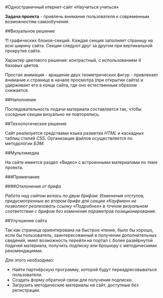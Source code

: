 #Одностраничный итернет-сайт «Научиться учиться»

**Задача проекта** - привлечь внимание пользователя к современным возможностям самообучения.


##Визуальное решение

11 графических блоков-секций. Каждая секция заполняет страницу на всю ширину сайта. Секции следуют друг за другом при вертикальной прокрутке сайта.

Характер цветового решения: контрастный, с использованием 4 базовых цветов.

Простая анимация - вращение двух геометрических фигур - привлекает внимание к странице в начале просмотра (при открытии сайта) и удерживает его в конце сайта, где оно естественным образом снижается.


##Наполнение

Последовательность подачи материала составляется так, чтобы соседные секции визуально не повторялись.

##Технологическое решение

Сайт реализуется средствами языка разметки *HTML* и каскадных таблиц стилей *CSS*. Организация файлов осуществляется по методологии *БЭМ*.

##Мультимедиа

На сайте имеется раздел «Видео» с встроенными материалами по теме проекта.

###Примечание

####*Отклонения от брифа*

*Работа над сайтом велась по двум брифам. Изменения отступов, предусмотренные во втором брифе для секции «Кауфман» не позволяют реализовать ссылку «Подробнее» в точном визуальном соответствии с брифом без изменения параметров позиционирования.*

##Улучшение сайта

Так как страница ориентирована на быстрое чтение, было бы хорошо, если бы пользователь, заинтересованный в получении дополнительных сведений, имел возможность перейти на портал с более развёрнутой подачей материала, получить подписку или брошюру с методическими рекомендациями.

Для этого необходимо:

* Найти партнёрскую программу, которой будут переадресовываться пользователи.
* Создать форму обратной связи для получения подписки.
* Загрузить методические материалы на сайт, доступные без регистрации.






